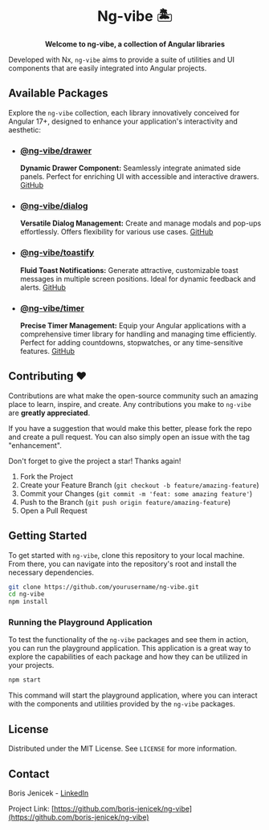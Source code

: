 <h1 align="center">Ng-vibe 🏝️</h1>

<p align="center">
  <b>Welcome to ng-vibe, a collection of Angular libraries</b></br>
</p>

Developed with Nx, `ng-vibe` aims to provide a suite of utilities and UI components that are easily integrated into Angular projects.

## Available Packages

Explore the `ng-vibe` collection, each library innovatively conceived for Angular 17+, designed to enhance your application's interactivity and aesthetic:

- ### **[@ng-vibe/drawer](https://www.npmjs.com/package/@ng-vibe/drawer)**
  **Dynamic Drawer Component:** Seamlessly integrate animated side panels. Perfect for enriching UI with accessible and interactive drawers. [GitHub](https://github.com/boris-jenicek/ng-vibe/tree/main/libs/drawer)

- ### **[@ng-vibe/dialog](https://www.npmjs.com/package/@ng-vibe/dialog)**
  **Versatile Dialog Management:** Create and manage modals and pop-ups effortlessly. Offers flexibility for various use cases. [GitHub](https://github.com/boris-jenicek/ng-vibe/tree/main/libs/dialog)

- ### **[@ng-vibe/toastify](https://www.npmjs.com/package/@ng-vibe/toastify)**
  **Fluid Toast Notifications:** Generate attractive, customizable toast messages in multiple screen positions. Ideal for dynamic feedback and alerts. [GitHub](https://github.com/boris-jenicek/ng-vibe/tree/main/libs/toastify)

- ### **[@ng-vibe/timer](https://www.npmjs.com/package/@ng-vibe/timer)**
  **Precise Timer Management:** Equip your Angular applications with a comprehensive timer library for handling and managing time efficiently. Perfect for adding countdowns, stopwatches, or any time-sensitive features. [GitHub](https://github.com/boris-jenicek/ng-vibe/tree/main/libs/timer)


## Contributing  ❤️

Contributions are what make the open-source community such an amazing place to learn, inspire, and create. Any contributions you make to `ng-vibe` are **greatly appreciated**.

If you have a suggestion that would make this better, please fork the repo and create a pull request. You can also simply open an issue with the tag "enhancement".

Don't forget to give the project a star! Thanks again!

1. Fork the Project
2. Create your Feature Branch (`git checkout -b feature/amazing-feature`)
3. Commit your Changes (`git commit -m 'feat: some amazing feature'`)
4. Push to the Branch (`git push origin feature/amazing-feature`)
5. Open a Pull Request


## Getting Started

To get started with `ng-vibe`, clone this repository to your local machine. From there, you can navigate into the repository's root and install the necessary dependencies.

```bash
git clone https://github.com/yourusername/ng-vibe.git
cd ng-vibe
npm install
```

### Running the Playground Application

To test the functionality of the `ng-vibe` packages and see them in action, you can run the playground application. This application is a great way to explore the capabilities of each package and how they can be utilized in your projects.

```bash
npm start
```

This command will start the playground application, where you can interact with the components and utilities provided by the `ng-vibe` packages.


## License

Distributed under the MIT License. See `LICENSE` for more information.

## Contact

Boris Jenicek - [LinkedIn](https://www.linkedin.com/in/boris-jenicek/)

Project Link: [https://github.com/boris-jenicek/ng-vibe](https://github.com/boris-jenicek/ng-vibe)

